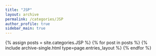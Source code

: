 ```yaml
---
title: "JSP"
layout: archive
permalink: /categories/JSP
author_profile: true
sidebar_main: true
---
```



{% assign posts = site.categories.JSP %}
{% for post in posts %} {% include archive-single.html type=page.entries_layout %} {% endfor %}
